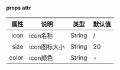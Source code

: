 #### props attr

|  属性 | 说明         | 类型   | 默认值 |
| ----: | ------------ | ------ | ------ |
|  icon | icon名称     | String | /      |
|  size | icon图标大小 | String | 20     |
| color | icon颜色     | String | -      |



